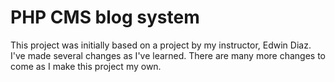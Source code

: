 # PHP CMS blog system

This project was initially based on a project by my instructor, Edwin Diaz. I've made several changes as I've learned. There are many more changes to come as I make this project my own.

